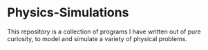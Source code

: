 # Physics-Simulations
This repository is a collection of programs I have written out of pure curiosity, to model and simulate a variety of physical problems. 
